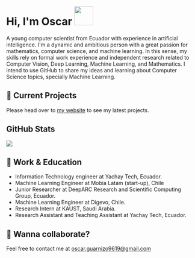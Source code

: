 # Hi, I'm Oscar <img src="https://raw.githubusercontent.com/MartinHeinz/MartinHeinz/master/wave.gif" width="50">

A young computer scientist from Ecuador with experience in artificial intelligence. I'm a dynamic and ambitious person with a great passion for mathematics, computer science, and machine learning. In this sense, my skills rely on formal work experience and independent research related to Computer Vision, Deep Learning, Machine Learning, and Mathematics. I intend to use GitHub to share my ideas and learning about Computer Science topics, specially Machine Learning.

## 🚀 Current Projects
Please head over to [my website](https://zosov.github.io/) to see my latest projects.

## GitHub Stats

<a href="">
  <img align="center" src="https://github-readme-stats.vercel.app/api?username=zosov&count_private=true&show_icons=true&theme=tokyonight" />
</a>

## 💼 Work & Education

* Information Technology engineer at Yachay Tech, Ecuador.
* Machine Learning Engineer at Mobia Latam (start-up), Chile
* Junior Researcher at DeepARC Research and Scientific Computing Group, Ecuador.
* Machine Learning Engineer at Digevo, Chile.
* Research Intern at KAUST, Saudi Arabia.
* Research Assistant and Teaching Assistant at Yachay Tech, Ecuador.

## 👯 Wanna collaborate?
Feel free to contact me at oscar.guarnizo9619@gmail.com
